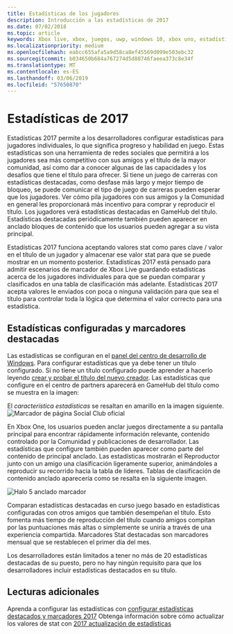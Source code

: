 ```yaml
---
title: Estadísticas de los jugadores
description: Introducción a las estadísticas de 2017
ms.date: 07/02/2018
ms.topic: article
keywords: Xbox live, xbox, juegos, uwp, windows 10, xbox uno, estadísticas del Reproductor, marcadores, estadísticas de 2017
ms.localizationpriority: medium
ms.openlocfilehash: eabcc655afa5a9d58ca8ef45569d099e503ebc32
ms.sourcegitcommit: b034650b684a767274d5d88746faeea373c8e34f
ms.translationtype: MT
ms.contentlocale: es-ES
ms.lasthandoff: 03/06/2019
ms.locfileid: "57650870"
---
```

# <a name="stats-2017"></a>Estadísticas de 2017

Estadísticas 2017 permite a los desarrolladores configurar estadísticas para jugadores individuales, lo que significa progreso y habilidad en juego. Estas estadísticas son una herramienta de redes sociales que permitirá a los jugadores sea más competitivo con sus amigos y el título de la mayor comunidad, así como dar a conocer algunas de las capacidades y los desafíos que tiene el título para ofrecer. Si tiene un juego de carreras con estadísticas destacadas, como desfase más largo y mejor tiempo de bloqueo, se puede comunicar el tipo de juego de carreras pueden esperar que los jugadores. Ver cómo pila jugadores con sus amigos y la Comunidad en general les proporcionará más incentivo para comprar y reproducir el título. Los jugadores verá estadísticas destacadas en GameHub del título. Estadísticas destacadas periódicamente también pueden aparecer en anclado bloques de contenido que los usuarios pueden agregar a su vista principal.

Estadísticas 2017 funciona aceptando valores stat como pares clave / valor en el título de un jugador y almacenar ese valor stat para que se puede mostrar en un momento posterior. Estadísticas 2017 está pensado para admitir escenarios de marcador de Xbox Live guardando estadísticas acerca de los jugadores individuales para que se puedan comparar y clasificados en una tabla de clasificación más adelante. Estadísticas 2017 acepta valores le enviados con poca o ninguna validación para que sea el título para controlar toda la lógica que determina el valor correcto para una estadística.

## <a name="configured-stats-and-featured-leaderboards"></a>Estadísticas configuradas y marcadores destacadas

Las estadísticas se configuran en el [panel del centro de desarrollo de Windows](https://developer.microsoft.com/en-us/dashboard/windows/overview). Para configurar estadísticas que ya debe tener un título configurado. Si no tiene un título configurado puede aprender a hacerlo leyendo [crear y probar el título del nuevo creador](../get-started-with-creators/create-and-test-a-new-creators-title.md).  Las estadísticas que configure en el centro de partners aparecerá en GameHub del título como se muestra en la imagen:

El *característica estadísticas* se resaltan en amarillo en la imagen siguiente.
![Marcador de página Social Club oficial](../images/omega/gamehub_featuredstats.png)


En Xbox One, los usuarios pueden anclar juegos directamente a su pantalla principal para encontrar rápidamente información relevante, contenido controlado por la Comunidad y publicaciones de desarrollador. Las estadísticas que configure también pueden aparecer como parte del contenido de principal anclado. Las estadísticas mostrarán el Reproductor junto con un amigo una clasificación ligeramente superior, animándoles a reproducir su recorrido hacia la tabla de líderes. Tablas de clasificación de contenido anclado aparecería como se resalta en la siguiente imagen.

![Halo 5 anclado marcador](../images/stats/Halo_5_Pinned_Leaderboard.png)

Comparan estadísticas destacadas en curso juego basado en estadísticas configuradas con otros amigos que también desempeñan el título. Esto fomenta más tiempo de reproducción del título cuando amigos compitan por las puntuaciones más altas o simplemente se uniría a través de una experiencia compartida. Marcadores Stat destacadas son marcadores mensual que se restablecen el primer día del mes.

Los desarrolladores están limitados a tener no más de 20 estadísticas destacadas de su puesto, pero no hay ningún requisito para que los desarrolladores incluir estadísticas destacados en su título.

## <a name="further-reading"></a>Lecturas adicionales
Aprenda a configurar las estadísticas con [configurar estadísticas destacados y marcadores 2017](../configure-xbl/dev-center/featured-stats-and-leaderboards.md) Obtenga información sobre cómo actualizar los valores de stat con [2017 actualización de estadísticas](player-stats-updating.md)